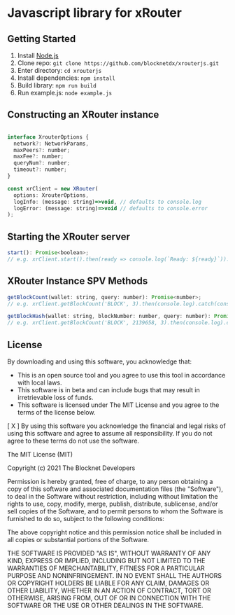 # Javascript library for xRouter

## Getting Started
1. Install [Node.js](https://nodejs.org/en/)
2. Clone repo: `git clone https://github.com/blocknetdx/xrouterjs.git`
3. Enter directory: `cd xrouterjs`
4. Install dependencies: `npm install`
5. Build library: `npm run build`
6. Run example.js: `node example.js`

## Constructing an XRouter instance
```js

interface XrouterOptions {
  network?: NetworkParams,
  maxPeers?: number;
  maxFee?: number;
  queryNum?: number;
  timeout?: number;
}

const xrClient = new XRouter(
  options: XrouterOptions,
  logInfo: (message: string)=>void, // defaults to console.log
  logError: (message: string)=>void // defaults to console.error
);
```

## Starting the XRouter server
```js
start(): Promise<boolean>;
// e.g. xrClient.start().then(ready => console.log(`Ready: ${ready}`)).catch(console.error);
```

## XRouter Instance SPV Methods
```js
getBlockCount(wallet: string, query: number): Promise<number>;
// e.g. xrClient.getBlockCount('BLOCK', 3).then(console.log).catch(console.error);

getBlockHash(wallet: string, blockNumber: number, query: number): Promise<number>;
// e.g. xrClient.getBlockCount('BLOCK', 2139658, 3).then(console.log).catch(console.error);
````

## License

By downloading and using this software, you acknowledge that:
- This is an open source tool and you agree to use this tool in accordance with local laws.
- This software is in beta and can include bugs that may result in irretrievable loss of funds.
- This software is licensed under The MIT License and you agree to the terms of the license below.

[ X ] By using this software you acknowledge the financial and legal risks of using this software and agree to assume all responsibility. If you do not agree to these terms do not use the software.

The MIT License (MIT)

Copyright (c) 2021 The Blocknet Developers

Permission is hereby granted, free of charge, to any person obtaining a copy of this software and associated documentation files (the "Software"), to deal in the Software without restriction, including without limitation the rights to use, copy, modify, merge, publish, distribute, sublicense, and/or sell copies of the Software, and to permit persons to whom the Software is furnished to do so, subject to the following conditions:

The above copyright notice and this permission notice shall be included in all copies or substantial portions of the Software.

THE SOFTWARE IS PROVIDED "AS IS", WITHOUT WARRANTY OF ANY KIND, EXPRESS OR IMPLIED, INCLUDING BUT NOT LIMITED TO THE WARRANTIES OF MERCHANTABILITY, FITNESS FOR A PARTICULAR PURPOSE AND NONINFRINGEMENT. IN NO EVENT SHALL THE AUTHORS OR COPYRIGHT HOLDERS BE LIABLE FOR ANY CLAIM, DAMAGES OR OTHER LIABILITY, WHETHER IN AN ACTION OF CONTRACT, TORT OR OTHERWISE, ARISING FROM, OUT OF OR IN CONNECTION WITH THE SOFTWARE OR THE USE OR OTHER DEALINGS IN THE SOFTWARE.
